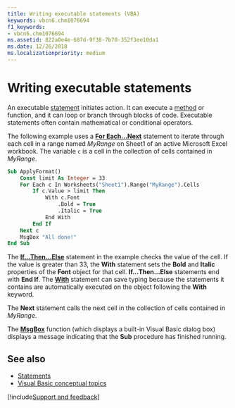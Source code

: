 ```yaml
---
title: Writing executable statements (VBA)
keywords: vbcn6.chm1076694
f1_keywords:
- vbcn6.chm1076694
ms.assetid: 822a0e4e-687d-9f38-7b70-352f3ee10da1
ms.date: 12/26/2018
ms.localizationpriority: medium
---
```



# Writing executable statements

An executable [statement](../../Glossary/vbe-glossary.md#statement) initiates action. It can execute a [method](../../Glossary/vbe-glossary.md#method) or function, and it can loop or branch through blocks of code. Executable statements often contain mathematical or conditional operators.

The following example uses a [**For Each...Next**](../../reference/user-interface-help/for-eachnext-statement.md) statement to iterate through each cell in a range named _MyRange_ on Sheet1 of an active Microsoft Excel workbook. The variable `c` is a cell in the collection of cells contained in _MyRange_.

```vb
Sub ApplyFormat() 
    Const limit As Integer = 33 
    For Each c In Worksheets("Sheet1").Range("MyRange").Cells 
        If c.Value > limit Then 
            With c.Font 
                .Bold = True 
                .Italic = True 
            End With 
        End If 
    Next c 
    MsgBox "All done!" 
End Sub
```

The [**If...Then...Else**](../../reference/user-interface-help/ifthenelse-statement.md) statement in the example checks the value of the cell. If the value is greater than 33, the **With** statement sets the **Bold** and **Italic** properties of the **Font** object for that cell. **If...Then...Else** statements end with **End If**. The [**With**](../../reference/user-interface-help/with-statement.md) statement can save typing because the statements it contains are automatically executed on the object following the **With** keyword.

The **Next** statement calls the next cell in the collection of cells contained in _MyRange_.

The [**MsgBox**](../../reference/user-interface-help/msgbox-function.md) function (which displays a built-in Visual Basic dialog box) displays a message indicating that the **Sub** procedure has finished running.

## See also

- [Statements](../../reference/statements.md)
- [Visual Basic conceptual topics](../../reference/user-interface-help/visual-basic-conceptual-topics.md)

[!include[Support and feedback](~/includes/feedback-boilerplate.md)]
